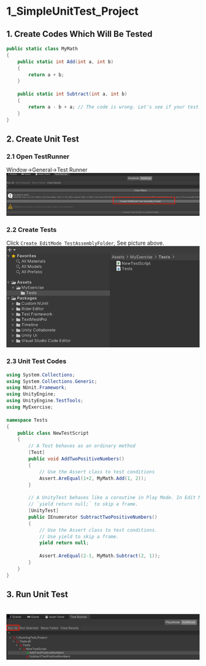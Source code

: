 # 1_SimpleUnitTest_Project

## 1. Create Codes Which Will Be Tested
```csharp
public static class MyMath
{
    public static int Add(int a, int b)
    {
        return a + b;
    }

    public static int Subtract(int a, int b)
    {
        return a - b + a; // The code is wrong. Let's see if your test can see that.
    }
}
```

## 2. Create Unit Test 

### 2.1 Open TestRunner
Window->General->Test Runner 
![image](./picture1.png)

### 2.2 Create Tests
Click `Create EditMode TestAssemblyFolder`, See picture above.
![image](./picture2.png)

### 2.3 Unit Test Codes
```csharp
using System.Collections;
using System.Collections.Generic;
using NUnit.Framework;
using UnityEngine;
using UnityEngine.TestTools;
using MyExercise;

namespace Tests
{
    public class NewTestScript
    {
        // A Test behaves as an ordinary method
        [Test]
        public void AddTwoPositiveNumbers()
        {
            // Use the Assert class to test conditions
            Assert.AreEqual(1+2, MyMath.Add(1, 2));
        }

        // A UnityTest behaves like a coroutine in Play Mode. In Edit Mode you can use
        // `yield return null;` to skip a frame.
        [UnityTest]
        public IEnumerator SubtractTwoPositiveNumbers()
        {
            // Use the Assert class to test conditions.
            // Use yield to skip a frame.
            yield return null;

            Assert.AreEqual(2-1, MyMath.Subtract(2, 1));
        }
    }
}

```

## 3. Run Unit Test
![image](./picture3.png)
=======

